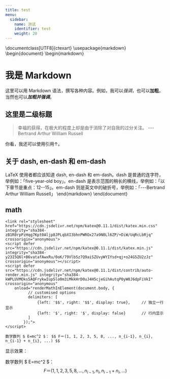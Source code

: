 ```yaml
---
title: test
menu:
  sidebar:
    name: 测试
    identifier: test
    weight: 20
---
```


\documentclass[UTF8]{ctexart}
\usepackage{markdown}
\begin{document}
\begin{markdown}
# 我是 Markdown

这里可以用 Markdown 语法，撰写各种内容。例如，我可以*强调*，也可以**加粗**，当然也可以***加粗并强调***。

## 这里是二级标题

> 幸福的获得，在极大的程度上却是由于消除了对自我的过分关注。
> ---Bertrand Arthur William Russell

你看，我还可以使用引用↑。

## 关于 dash, en-dash 和 em-dash

LaTeX 使用者都应该知道 dash, en-dash 和 em-dash。dash 是普通的连字符，举例如：「five-year-old boy」。en-dash 是表示范围的稍长的横线，举例如：「以下章节是重点：12--15」。em-dash 则是英文中的破折号，举例如：「---Bertrand Arthur William Russell」
\end{markdown}
\end{document}

<link rel="stylesheet" href="https://cdn.jsdelivr.net/npm/katex@0.11.1/dist/katex.min.css" integrity="sha384-zB1R0rpPzHqg7Kpt0Aljp8JPLqbXI3bhnPWROx27a9N0Ll6ZP/+DiW/UqRcLbRjq" crossorigin="anonymous">
<script defer src="https://cdn.jsdelivr.net/npm/katex@0.11.1/dist/katex.min.js" integrity="sha384-y23I5Q6l+B6vatafAwxRu/0oK/79VlbSz7Q9aiSZUvyWYIYsd+qj+o24G5ZU2zJz" crossorigin="anonymous"></script>
<script defer src="https://cdn.jsdelivr.net/npm/katex@0.11.1/dist/contrib/auto-render.min.js" integrity="sha384-kWPLUVMOks5AQFrykwIup5lo0m3iMkkHrD0uJ4H5cjeGihAutqP0yW0J6dpFiVkI" crossorigin="anonymous"
    onload="renderMathInElement(document.body, {
          // customised options
          // • auto-render specific keys, e.g.:
          delimiters: [
              {left: '$$', right: '$$', display: true},
              {left: '$', right: '$', display: false}
          ],
          // • rendering keys, e.g.:
          throwOnError : false
        });">
</script>

## math

```
<link rel="stylesheet" href="https://cdn.jsdelivr.net/npm/katex@0.11.1/dist/katex.min.css" integrity="sha384-zB1R0rpPzHqg7Kpt0Aljp8JPLqbXI3bhnPWROx27a9N0Ll6ZP/+DiW/UqRcLbRjq" crossorigin="anonymous">
<script defer src="https://cdn.jsdelivr.net/npm/katex@0.11.1/dist/katex.min.js" integrity="sha384-y23I5Q6l+B6vatafAwxRu/0oK/79VlbSz7Q9aiSZUvyWYIYsd+qj+o24G5ZU2zJz" crossorigin="anonymous"></script>
<script defer src="https://cdn.jsdelivr.net/npm/katex@0.11.1/dist/contrib/auto-render.min.js" integrity="sha384-kWPLUVMOks5AQFrykwIup5lo0m3iMkkHrD0uJ4H5cjeGihAutqP0yW0J6dpFiVkI" crossorigin="anonymous"
    onload="renderMathInElement(document.body, {
          // customised options
          delimiters: [
              {left: '$$', right: '$$', display: true},  	// 独立一行显示
              {left: '$', right: '$', display: false}		// 行内显示
          ]
        });">
</script>

数学数列 $ E=mc^2 $： $$ F＝(1, 1, 2, 3, 5, 8, ..., n_{i-1}, n_{i}, n_{i-1} + n_{i}, ...) $$ 
```
显示效果：

数学数列 $ E=mc^2 $： $$ F＝(1, 1, 2, 3, 5, 8, ..., n_{i-1}, n_{i}, n_{i-1} + n_{i}, ...) $$ 